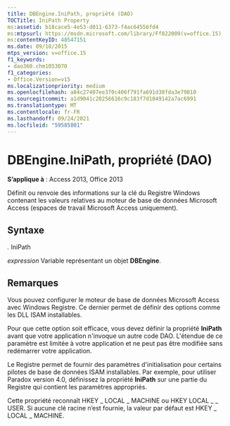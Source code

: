 ```yaml
---
title: DBEngine.IniPath, propriété (DAO)
TOCTitle: IniPath Property
ms:assetid: b18cace5-4e53-d011-6373-f4ac64556fd4
ms:mtpsurl: https://msdn.microsoft.com/library/Ff822009(v=office.15)
ms:contentKeyID: 48547151
ms.date: 09/18/2015
mtps_version: v=office.15
f1_keywords:
- dao360.chm1053070
f1_categories:
- Office.Version=v15
ms.localizationpriority: medium
ms.openlocfilehash: a84c27407ee370c406f791fa691d30fda3e79810
ms.sourcegitcommit: a1d9041c20256616c9c183f7d1049142a7ac6991
ms.translationtype: MT
ms.contentlocale: fr-FR
ms.lasthandoff: 09/24/2021
ms.locfileid: "59585801"
---
```

# <a name="dbengineinipath-property-dao"></a>DBEngine.IniPath, propriété (DAO)


**S’applique à** : Access 2013, Office 2013

Définit ou renvoie des informations sur la clé du Registre Windows contenant les valeurs relatives au moteur de base de données Microsoft Access (espaces de travail Microsoft Access uniquement).

## <a name="syntax"></a>Syntaxe

*.* IniPath

*expression* Variable représentant un objet **DBEngine**.

## <a name="remarks"></a>Remarques

Vous pouvez configurer le moteur de base de données Microsoft Access avec Windows Registre. Ce dernier permet de définir des options comme les DLL ISAM installables.

Pour que cette option soit efficace, vous devez définir la propriété **IniPath** avant que votre application n'invoque un autre code DAO. L'étendue de ce paramètre est limitée à votre application et ne peut pas être modifiée sans redémarrer votre application.

Le Registre permet de fournir des paramètres d'initialisation pour certains pilotes de base de données ISAM installables. Par exemple, pour utiliser Paradox version 4.0, définissez la propriété **IniPath** sur une partie du Registre qui contient les paramètres appropriés.

Cette propriété reconnaît HKEY \_ LOCAL \_ MACHINE ou HKEY LOCAL \_ \_ USER. Si aucune clé racine n’est fournie, la valeur par défaut est HKEY \_ LOCAL \_ MACHINE.

